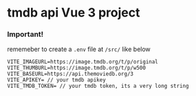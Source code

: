 # tmdb api Vue 3 project

### Important!
rememeber to create a `.env` file at `/src/`
like below
```
VITE_IMAGEURL=https://image.tmdb.org/t/p/original
VITE_THUMBURL=https://image.tmdb.org/t/p/w500
VITE_BASEURL=https://api.themoviedb.org/3
VITE_APIKEY= // your tmdb apikey
VITE_TMDB_TOKEN= // your tmdb token, its a very long string
```